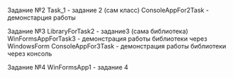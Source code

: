 Задание №2
Task_1 - задание 2 (сам класс)
ConsoleAppFor2Task - демонстарция работы

Задание №3
LibraryForTask2 - задание3 (сама библиотека)
WinFormsAppForTask3 - демонстрация работы библиотеки через WindowsForm
ConsoleAppFor3Task - демонстрация работы библиотеки через консоль

Задание №4
WinFormsApp1 - задание 4
